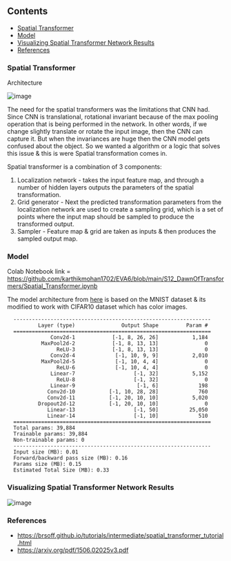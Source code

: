 ## Contents

- [Spatial Transformer](#spatial-transformer)
- [Model](#model)
- [Visualizing Spatial Transformer Network Results](#visualizing-spatial-transformer-network-results) 
- [References](#references) 


### Spatial Transformer

Architecture

![image](https://user-images.githubusercontent.com/47082769/127672712-d4eb0847-cb9c-478a-8278-084ef9649bb7.png)

The need for the spatial transformers was the limitations that CNN had. Since CNN is translational, rotational invariant because of the max pooling operation that is being performed in the network. In other words, if we change slightly translate or rotate the input image, then the CNN can capture it. But when the invariances are huge then the CNN model gets confused about the object. So we wanted a algorithm or a logic that solves this issue & this is were Spatial transformation comes in. 

Spatial transformer is a combination of 3 components:

1. Localization network - takes the input feature map, and through a number of hidden layers outputs the parameters of the spatial transformation.
2. Grid generator - Next the predicted transformation parameters from the localization network are used to create a sampling grid, which is a set of points where the input map should be sampled to produce the transformed output.
3. Sampler - Feature map & grid are taken as inputs & then produces the sampled output map.

### Model

Colab Notebook link = https://github.com/karthikmohan1702/EVA6/blob/main/S12_DawnOfTransformers/Spatial_Transformer.ipynb

The model architecture from [here](https://brsoff.github.io/tutorials/intermediate/spatial_transformer_tutorial.html) is based on the MNIST dataset & its modified to work with CIFAR10 dataset which has color images. 

      ----------------------------------------------------------------
              Layer (type)               Output Shape         Param #
      ================================================================
                  Conv2d-1            [-1, 8, 26, 26]           1,184
               MaxPool2d-2            [-1, 8, 13, 13]               0
                    ReLU-3            [-1, 8, 13, 13]               0
                  Conv2d-4             [-1, 10, 9, 9]           2,010
               MaxPool2d-5             [-1, 10, 4, 4]               0
                    ReLU-6             [-1, 10, 4, 4]               0
                  Linear-7                   [-1, 32]           5,152
                    ReLU-8                   [-1, 32]               0
                  Linear-9                    [-1, 6]             198
                 Conv2d-10           [-1, 10, 28, 28]             760
                 Conv2d-11           [-1, 20, 10, 10]           5,020
              Dropout2d-12           [-1, 20, 10, 10]               0
                 Linear-13                   [-1, 50]          25,050
                 Linear-14                   [-1, 10]             510
      ================================================================
      Total params: 39,884
      Trainable params: 39,884
      Non-trainable params: 0
      ----------------------------------------------------------------
      Input size (MB): 0.01
      Forward/backward pass size (MB): 0.16
      Params size (MB): 0.15
      Estimated Total Size (MB): 0.33

            

### Visualizing Spatial Transformer Network Results

![image](https://user-images.githubusercontent.com/47082769/127683367-1b8aa81d-c28e-4977-a11b-59d6959d4847.png)



### References

- https://brsoff.github.io/tutorials/intermediate/spatial_transformer_tutorial.html
- https://arxiv.org/pdf/1506.02025v3.pdf
